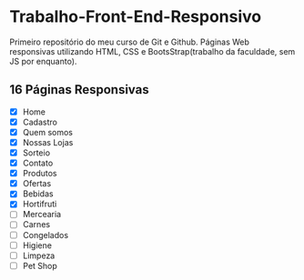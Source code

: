 # Trabalho-Front-End-Responsivo
 Primeiro repositório do meu curso de Git e Github. Páginas Web responsivas utilizando HTML, CSS e BootsStrap(trabalho da faculdade, sem JS por enquanto). 
## 16 Páginas Responsivas
- [x] Home
- [x] Cadastro
- [x] Quem somos
- [x] Nossas Lojas
- [x] Sorteio
- [x] Contato
- [x] Produtos
- [x] Ofertas
- [x] Bebidas
- [x] Hortifruti
- [ ] Mercearia
- [ ] Carnes
- [ ] Congelados
- [ ] Higiene
- [ ] Limpeza
- [ ] Pet Shop
